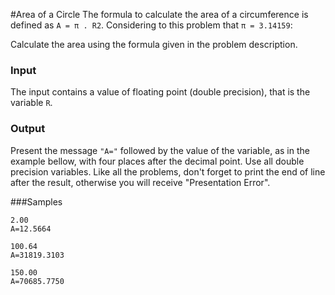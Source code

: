 #Area of a Circle
The formula to calculate the area of a circumference is defined as `A = π . R2`. Considering to this problem that 
`π = 3.14159`:

Calculate the area using the formula given in the problem description.

### Input
The input contains a value of floating point (double precision), that is the variable `R`.

### Output
Present the message `"A="` followed by the value of the variable, as in the example bellow, with four places after the 
decimal point. Use all double precision variables. Like all the problems, don't forget to print the end of line after 
the result, otherwise you will receive "Presentation Error".


###Samples
```
2.00
A=12.5664

100.64
A=31819.3103

150.00
A=70685.7750
```